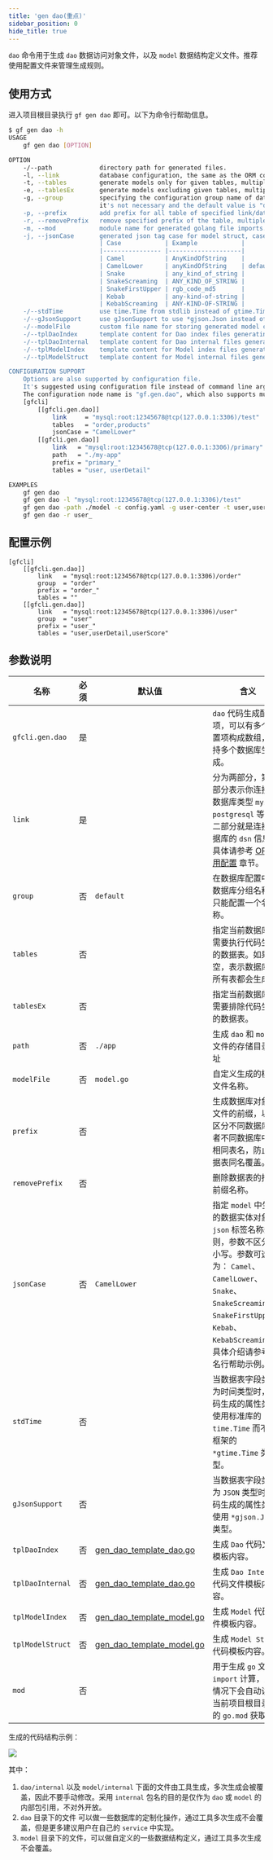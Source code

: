```yaml
---
title: 'gen dao(重点)'
sidebar_position: 0
hide_title: true
---
```


`dao` 命令用于生成 `dao` 数据访问对象文件，以及 `model` 数据结构定义文件。推荐使用配置文件来管理生成规则。

## 使用方式

进入项目根目录执行 `gf gen dao` 即可。以下为命令行帮助信息。

```bash
$ gf gen dao -h
USAGE
    gf gen dao [OPTION]

OPTION
    -/--path             directory path for generated files.
    -l, --link           database configuration, the same as the ORM configuration of GoFrame.
    -t, --tables         generate models only for given tables, multiple table names separated with ','
    -e, --tablesEx       generate models excluding given tables, multiple table names separated with ','
    -g, --group          specifying the configuration group name of database for generated ORM instance,
                         it's not necessary and the default value is "default"
    -p, --prefix         add prefix for all table of specified link/database tables.
    -r, --removePrefix   remove specified prefix of the table, multiple prefix separated with ','
    -m, --mod            module name for generated golang file imports.
    -j, --jsonCase       generated json tag case for model struct, cases are as follows:
                         | Case            | Example            |
                         |---------------- |--------------------|
                         | Camel           | AnyKindOfString    |
                         | CamelLower      | anyKindOfString    | default
                         | Snake           | any_kind_of_string |
                         | SnakeScreaming  | ANY_KIND_OF_STRING |
                         | SnakeFirstUpper | rgb_code_md5       |
                         | Kebab           | any-kind-of-string |
                         | KebabScreaming  | ANY-KIND-OF-STRING |
    -/--stdTime          use time.Time from stdlib instead of gtime.Time for generated time/date fields of tables.
    -/--gJsonSupport     use gJsonSupport to use *gjson.Json instead of string for generated json fields of tables.
    -/--modelFile        custom file name for storing generated model content.
    -/--tplDaoIndex      template content for Dao index files generating.
    -/--tplDaoInternal   template content for Dao internal files generating.
    -/--tplModelIndex    template content for Model index files generating.
    -/--tplModelStruct   template content for Model internal files generating.

CONFIGURATION SUPPORT
    Options are also supported by configuration file.
    It's suggested using configuration file instead of command line arguments making producing.
    The configuration node name is "gf.gen.dao", which also supports multiple databases, for example:
    [gfcli]
        [[gfcli.gen.dao]]
            link     = "mysql:root:12345678@tcp(127.0.0.1:3306)/test"
            tables   = "order,products"
            jsonCase = "CamelLower"
        [[gfcli.gen.dao]]
            link   = "mysql:root:12345678@tcp(127.0.0.1:3306)/primary"
            path   = "./my-app"
            prefix = "primary_"
            tables = "user, userDetail"

EXAMPLES
    gf gen dao
    gf gen dao -l "mysql:root:12345678@tcp(127.0.0.1:3306)/test"
    gf gen dao -path ./model -c config.yaml -g user-center -t user,user_detail,user_login
    gf gen dao -r user_
```

## 配置示例

```
[gfcli]
    [[gfcli.gen.dao]]
        link   = "mysql:root:12345678@tcp(127.0.0.1:3306)/order"
        group  = "order"
        prefix = "order_"
        tables = ""
    [[gfcli.gen.dao]]
        link   = "mysql:root:12345678@tcp(127.0.0.1:3306)/user"
        group  = "user"
        prefix = "user_"
        tables = "user,userDetail,userScore"
```

## 参数说明

| 名称 | 必须 | 默认值 | 含义 | 示例 |
| --- | --- | --- | --- | --- |
| `gfcli.gen.dao` | 是 |  | `dao` 代码生成配置项，可以有多个配置项构成数组，支持多个数据库生成。 | - |
| `link` | 是 |  | 分为两部分，第一部分表示你连接的数据库类型 `mysql`, `postgresql` 等, 第二部分就是连接数据库的 `dsn` 信息。具体请参考 [ORM使用配置](../../核心组件-重点/数据库ORM/ORM使用配置.md) 章节。 | ```<br />mysql:root:12345678@tcp(127.0.0.1:3306)/user<br />``` |
| `group` | 否 | `default` | 在数据库配置中的数据库分组名称。只能配置一个名称。 | `default`<br />`order`<br />`user` |
| `tables` | 否 |  | 指定当前数据库中需要执行代码生成的数据表。如果为空，表示数据库的所有表都会生成。 | `user, userDetail` |
| `tablesEx` | 否 |  | 指定当前数据库中需要排除代码生成的数据表。 | `product, order` |
| `path` | 否 | `./app` | 生成 `dao` 和 `model` 文件的存储目录地址 | `./app` |
| `modelFile` | 否 | `model.go` | 自定义生成的模型文件名称。 | `entity.go` |
| `prefix` | 否 |  | 生成数据库对象及文件的前缀，以便区分不同数据库或者不同数据库中的相同表名，防止数据表同名覆盖。 | `order_`<br />`user_` |
| `removePrefix` | 否 |  | 删除数据表的指定前缀名称。 | `gf_` |
| `jsonCase` | 否 | `CamelLower` | 指定 `model` 中生成的数据实体对象中 `json` 标签名称规则，参数不区分大小写。参数可选为： `Camel`、 `CamelLower`、 `Snake`、 `SnakeScreaming`、 `SnakeFirstUpper`、 `Kebab`、 `KebabScreaming`。具体介绍请参考命名行帮助示例。 | `CamelLower` |
| `stdTime` | 否 |  | 当数据表字段类型为时间类型时，代码生成的属性类型使用标准库的 `time.Time` 而不是框架的 `*gtime.Time` 类型。 | `1` |
| `gJsonSupport` | 否 |  | 当数据表字段类型为 `JSON` 类型时，代码生成的属性类型使用 `*gjson.Json` 类型。 | `1` |
| `tplDaoIndex` | 否 | [gen\_dao\_template\_dao.go](https://github.com/gogf/gf-cli/blob/master/command/gen/gen_dao_template_dao.go) | 生成 `Dao` 代码文件模板内容。 | 请查看代码源文件 |
| `tplDaoInternal` | 否 | [gen\_dao\_template\_dao.go](https://github.com/gogf/gf-cli/blob/master/command/gen/gen_dao_template_dao.go) | 生成 `Dao Internal` 代码文件模板内容。 | 请查看代码源文件 |
| `tplModelIndex` | 否 | [gen\_dao\_template\_model.go](https://github.com/gogf/gf-cli/blob/master/command/gen/gen_dao_template_model.go) | 生成 `Model` 代码文件模板内容。 | 请查看代码源文件 |
| `tplModelStruct` | 否 | [gen\_dao\_template\_model.go](https://github.com/gogf/gf-cli/blob/master/command/gen/gen_dao_template_model.go) | 生成 `Model Struct` 代码模板内容。 | 请查看代码源文件 |
| `mod` | 否 |  | 用于生成 `go` 文件的 `import` 计算，默认情况下会自动读取当前项目根目录下的 `go.mod` 获取。 | `github.com/gogf/gf-demos` |

生成的代码结构示例：

![](https://goframe.org/download/attachments/1114168/image2020-12-24_17-39-44.png?version=1&modificationDate=1608802784148&api=v2)

其中：

1. `dao/internal` 以及 `model/internal` 下面的文件由工具生成，多次生成会被覆盖，因此不要手动修改。采用 `internal` 包名的目的是仅作为 `dao` 或 `model` 的内部包引用，不对外开放。
2. `dao` 目录下的文件 可以做一些数据库的定制化操作，通过工具多次生成不会覆盖，但是更多建议用户在自己的 `service` 中实现。
3. `model` 目录下的文件，可以做自定义的一些数据结构定义，通过工具多次生成不会覆盖。